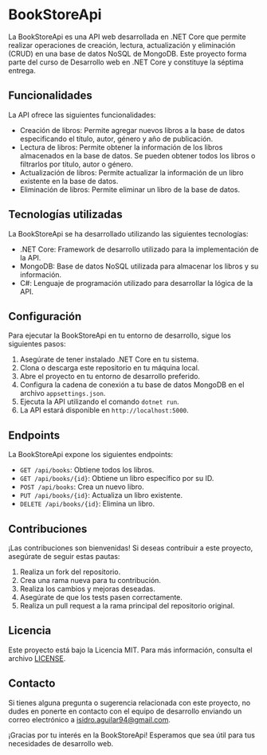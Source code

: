 # BookStoreApi

La BookStoreApi es una API web desarrollada en .NET Core que permite realizar operaciones de creación, lectura, actualización y eliminación (CRUD) en una base de datos NoSQL de MongoDB. Este proyecto forma parte del curso de Desarrollo web en .NET Core y constituye la séptima entrega.

## Funcionalidades

La API ofrece las siguientes funcionalidades:

- Creación de libros: Permite agregar nuevos libros a la base de datos especificando el título, autor, género y año de publicación.
- Lectura de libros: Permite obtener la información de los libros almacenados en la base de datos. Se pueden obtener todos los libros o filtrarlos por título, autor o género.
- Actualización de libros: Permite actualizar la información de un libro existente en la base de datos.
- Eliminación de libros: Permite eliminar un libro de la base de datos.

## Tecnologías utilizadas

La BookStoreApi se ha desarrollado utilizando las siguientes tecnologías:

- .NET Core: Framework de desarrollo utilizado para la implementación de la API.
- MongoDB: Base de datos NoSQL utilizada para almacenar los libros y su información.
- C#: Lenguaje de programación utilizado para desarrollar la lógica de la API.

## Configuración

Para ejecutar la BookStoreApi en tu entorno de desarrollo, sigue los siguientes pasos:

1. Asegúrate de tener instalado .NET Core en tu sistema.
2. Clona o descarga este repositorio en tu máquina local.
3. Abre el proyecto en tu entorno de desarrollo preferido.
4. Configura la cadena de conexión a tu base de datos MongoDB en el archivo `appsettings.json`.
5. Ejecuta la API utilizando el comando `dotnet run`.
6. La API estará disponible en `http://localhost:5000`.

## Endpoints

La BookStoreApi expone los siguientes endpoints:

- `GET /api/books`: Obtiene todos los libros.
- `GET /api/books/{id}`: Obtiene un libro específico por su ID.
- `POST /api/books`: Crea un nuevo libro.
- `PUT /api/books/{id}`: Actualiza un libro existente.
- `DELETE /api/books/{id}`: Elimina un libro.

## Contribuciones

¡Las contribuciones son bienvenidas! Si deseas contribuir a este proyecto, asegúrate de seguir estas pautas:

1. Realiza un fork del repositorio.
2. Crea una rama nueva para tu contribución.
3. Realiza los cambios y mejoras deseadas.
4. Asegúrate de que los tests pasen correctamente.
5. Realiza un pull request a la rama principal del repositorio original.

## Licencia

Este proyecto está bajo la Licencia MIT. Para más información, consulta el archivo [LICENSE](LICENSE).

## Contacto

Si tienes alguna pregunta o sugerencia relacionada con este proyecto, no dudes en ponerte en contacto con el equipo de desarrollo enviando un correo electrónico a [isidro.aguilar94@gmail.com](mailto:isidro.aguilar94@gmail.com).

¡Gracias por tu interés en la BookStoreApi! Esperamos que sea útil para tus necesidades de desarrollo web.
